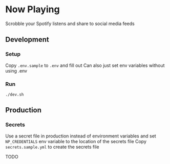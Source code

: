 # Now Playing
Scrobble your Spotify listens and share to social media feeds

## Development

### Setup
Copy `.env.sample` to `.env` and fill out
Can also just set env variables without using .env

### Run
`./dev.sh`

## Production

### Secrets
Use a secret file in production instead of environment variables and set `NP_CREDENTIALS` env variable to the location of the secrets file
Copy `secrets.sample.yml` to create the secrets file

TODO
